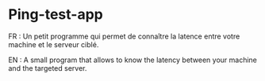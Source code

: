 # Ping-test-app
FR : Un petit programme qui permet de connaître la latence entre votre machine et le serveur ciblé. 

EN : A small program that allows to know the latency between your machine and the targeted server. 

